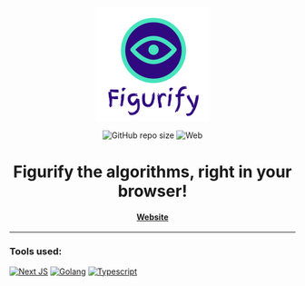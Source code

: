 <!--suppress HtmlDeprecatedAttribute -->
<div align="center">

![Figurify Logo](public/figurify_final.png)

![GitHub repo size](https://img.shields.io/github/repo-size/SnowballSH/Figurify)
![Web](https://img.shields.io/badge/Platform-Web-orange)

# Figurify the algorithms, right in your browser!

#### [Website](https://figurify.vercel.app/)

</div>

---

### Tools used:

[![Next JS](https://upload.wikimedia.org/wikipedia/commons/thumb/8/8e/Nextjs-logo.svg/207px-Nextjs-logo.svg.png)](https://nextjs.org/)
[![Golang](https://www.seekpng.com/png/full/399-3990193_building-a-go-web-app-from-scratch-to.png)](https://golang.org/)
[![Typescript](https://miro.medium.com/max/2008/1*ZfCTE6kZArxc0Nr_MybXPQ.png)](https://www.typescriptlang.org/)
